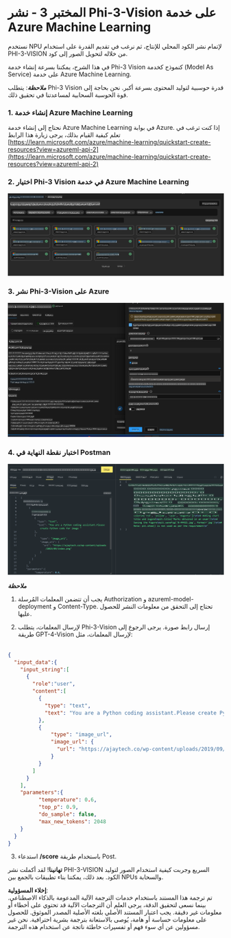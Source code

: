 # **المختبر 3 - نشر Phi-3-Vision على خدمة Azure Machine Learning**

نستخدم NPU لإتمام نشر الكود المحلي للإنتاج، ثم نرغب في تقديم القدرة على استخدام PHI-3-VISION من خلاله لتحويل الصور إلى كود.

في هذا الشرح، يمكننا بسرعة إنشاء خدمة Phi-3 Vision كنموذج كخدمة (Model As Service) على خدمة Azure Machine Learning.

***ملاحظة***: يتطلب Phi-3 Vision قدرة حوسبية لتوليد المحتوى بسرعة أكبر. نحن بحاجة إلى قوة الحوسبة السحابية لمساعدتنا في تحقيق ذلك.

### **1. إنشاء خدمة Azure Machine Learning**

نحتاج إلى إنشاء خدمة Azure Machine Learning في بوابة Azure. إذا كنت ترغب في تعلم كيفية القيام بذلك، يرجى زيارة هذا الرابط [https://learn.microsoft.com/azure/machine-learning/quickstart-create-resources?view=azureml-api-2](https://learn.microsoft.com/azure/machine-learning/quickstart-create-resources?view=azureml-api-2)

### **2. اختيار Phi-3 Vision في خدمة Azure Machine Learning**

![كتالوج](../../../../../../../../../translated_images/vison_catalog.e04e9e5f2b6ff115fff30e793e54e617da07251c7b192e1a68e6b050917f45aa.ar.png)

### **3. نشر Phi-3-Vision على Azure**

![نشر](../../../../../../../../../translated_images/vision_deploy.c0582d08b5d49675c643f3bedc04ae106957304f3cd4702406fa08bea80ba213.ar.png)

### **4. اختبار نقطة النهاية في Postman**

![اختبار](../../../../../../../../../translated_images/vision_test.fb4ff33607077153c7b5dcf37648dc5a9cb550824aeba89963e6b270314fc554.ar.png)

***ملاحظة***

1. يجب أن تتضمن المعلمات المُرسلة Authorization و azureml-model-deployment و Content-Type. تحتاج إلى التحقق من معلومات النشر للحصول عليها.

2. لإرسال المعلمات، يتطلب Phi-3-Vision إرسال رابط صورة. يرجى الرجوع إلى طريقة GPT-4-Vision لإرسال المعلمات، مثل:

```json

{
  "input_data":{
    "input_string":[
      {
        "role":"user",
        "content":[ 
          {
            "type": "text",
            "text": "You are a Python coding assistant.Please create Python code for image "
          },
          {
              "type": "image_url",
              "image_url": {
                "url": "https://ajaytech.co/wp-content/uploads/2019/09/index.png"
              }
          }
        ]
      }
    ],
    "parameters":{
          "temperature": 0.6,
          "top_p": 0.9,
          "do_sample": false,
          "max_new_tokens": 2048
    }
  }
}

```

3. استدعاء **/score** باستخدام طريقة Post.

**تهانينا**! لقد أكملت نشر PHI-3-VISION السريع وجربت كيفية استخدام الصور لتوليد الكود. بعد ذلك، يمكننا بناء تطبيقات بالجمع بين NPUs والسحابة.

**إخلاء المسؤولية**:  
تم ترجمة هذا المستند باستخدام خدمات الترجمة الآلية المدعومة بالذكاء الاصطناعي. بينما نسعى لتحقيق الدقة، يرجى العلم أن الترجمات الآلية قد تحتوي على أخطاء أو معلومات غير دقيقة. يجب اعتبار المستند الأصلي بلغته الأصلية المصدر الموثوق. للحصول على معلومات حساسة أو هامة، يُوصى بالاستعانة بترجمة بشرية احترافية. نحن غير مسؤولين عن أي سوء فهم أو تفسيرات خاطئة ناتجة عن استخدام هذه الترجمة.